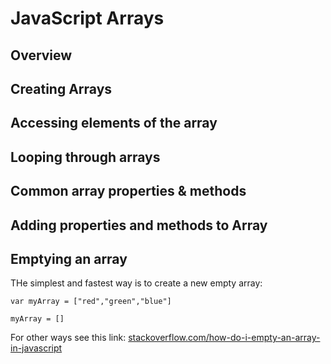# JavaScript Arrays
## Overview

## Creating Arrays

## Accessing elements of the array

## Looping through arrays

## Common array properties & methods 

## Adding properties and methods to Array

## Emptying an array
THe simplest and fastest way is to create a new empty array: 

<code>var myArray = ["red","green","blue"]</code>

<code>myArray = []</code>

For other ways see this link: [stackoverflow.com/how-do-i-empty-an-array-in-javascript](https://stackoverflow.com/questions/1232040/how-do-i-empty-an-array-in-javascript)
